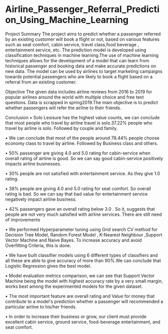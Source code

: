 # Airline_Passenger_Referral_Prediction_Using_Machine_Learning

Project Summary
The project aims to predict whether a passenger referred by an existing customer will book a flight or not, based on various features such as seat comfort, cabin service, travel class,food beverage , entertainment service, etc. The prediction model is developed using classification techniques in machine learning.The use of machine learning techniques allows for the development of a model that can learn from historical passenger and booking data and make accurate predictions on new data. The model can be used by airlines to target marketing campaigns towards potential passengers who are likely to book a flight based on a referral from an existing customer.

Objective
The given data includes airline reviews from 2016 to 2019 for popular airlines around the world with multiple choice and free text questions. Data is scrapped in spring2019.The main objective is to predict whether passengers will refer the airline to their friends.

Conclusion
• Solo Lesisure has the highest value counts, we can conclude that most people who travel by airline travel is solo.37.22% people who travel by airline is solo. Followed by couple and family.

• We can conclude that most of the people around 78.44% people choose economy class to travel by airline. Followed by Business class and others.

• 50% passenger are giving 4.0 and 5.0 rating for cabin-service when overall rating of airline is good. So we can say good cabin-service positively impacts airline businesses.

• 30% people are not satisfied with entertainment service. As they give 1.0 rating.

• 38% people are giving 4.0 and 5.0 rating for seat comfort. So overall rating is bad. So we can say that bad value for entertainment service negatively impact airline business.

• 42% passengers gave an overall rating below 3.0 . So it, suggests that people are not very much satisfied with airline services. There are still need of improvements

• We performed Hyperparameter tuning using Grid search CV method for Decision Tree Model, Random Forest Model , K-Nearest Neighbour ,Support Vector Machine and Naive Bayes. To increase accuracy and avoid Overfitting Criteria, this is done.

• We have built classifier models using 6 different types of classifiers and all these are able to give accuracy of more than 90%.We can conclude that Logistic Regression gives the best model.

• Model evaluation metrics comparison, we can see that Support Vector Machine being the model with highest accuracy rate by a very small margin, works best among the experimented models for the given dataset.

• The most important feature are overall rating and Value for money that contribute to a model's prediction whether a passenger will recommended a particular airline to his/her friends.

• In order to increase their business or grow, our client must provide excellent cabin service, ground service, food-beverage entertainment, and seat comfort.

